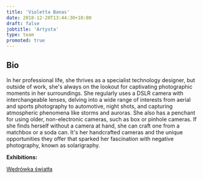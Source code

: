 ```yaml
---
title: 'Violetta Banas'
date: 2018-12-20T13:44:30+10:00
draft: false
jobtitle: 'Artysta'
type: team
promoted: true
---
```


## Bio

In her professional life, she thrives as a specialist technology designer, but outside of work, she's always on the lookout for captivating photographic moments in her surroundings.
She regularly uses a DSLR camera with interchangeable lenses, delving into a wide range of interests from aerial and sports photography to automotive, night shots, and capturing atmospheric phenomena like storms and auroras. She also has a penchant for using older, non-electronic cameras, such as box or pinhole cameras.
If she finds herself without a camera at hand, she can craft one from a matchbox or a soda can. It's her handcrafted cameras and the unique opportunities they offer that sparked her fascination with negative photography, known as solarigraphy.

**Exhibitions:**

[Wędrówka światła](/warsztaty/wedrowka-swiatla)
